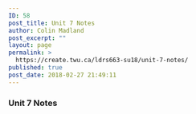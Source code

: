 ```yaml
---
ID: 58
post_title: Unit 7 Notes
author: Colin Madland
post_excerpt: ""
layout: page
permalink: >
  https://create.twu.ca/ldrs663-su18/unit-7-notes/
published: true
post_date: 2018-02-27 21:49:11
---
```

### Unit 7 Notes